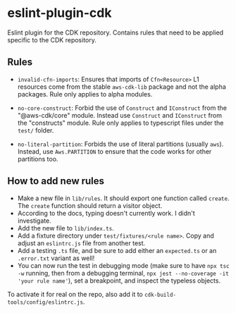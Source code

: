 # eslint-plugin-cdk

Eslint plugin for the CDK repository. Contains rules that need to be applied specific to the CDK repository.

## Rules

* `invalid-cfn-imports`: Ensures that imports of `Cfn<Resource>` L1 resources come from the stable 
  `aws-cdk-lib` package and not the alpha packages. Rule only applies to alpha modules.

* `no-core-construct`: Forbid the use of `Construct` and `IConstruct` from the "@aws-cdk/core" module.
  Instead use `Construct` and `IConstruct` from the "constructs" module.
  Rule only applies to typescript files under the `test/` folder.

* `no-literal-partition`: Forbids the use of literal partitions (usually `aws`). Instead, use
  `Aws.PARTITION` to ensure that the code works for other partitions too.

## How to add new rules

* Make a new file in `lib/rules`. It should export one function called `create`. The
  `create` function should return a visitor object.
* According to the docs, typing doesn't currently work. I didn't investigate.
* Add the new file to `lib/index.ts`.
* Add a fixture directory under `test/fixtures/<rule name>`. Copy and adjust an `eslintrc.js` file
  from another test.
* Add a testing `.ts` file, and be sure to add either an `expected.ts` or an `.error.txt` variant
  as well!
* You can now run the test in debugging mode (make sure to have `npx tsc -w` running, then from a debugging terminal, `npx jest --no-coverage -it 'your rule name'`), set a breakpoint, and inspect the typeless objects.

To activate it for real on the repo, also add it to `cdk-build-tools/config/eslintrc.js`.